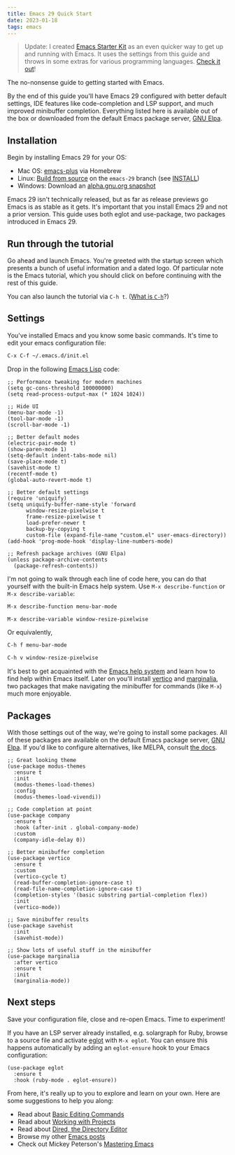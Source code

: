 ```yaml
---
title: Emacs 29 Quick Start
date: 2023-01-18
tags: emacs
---
```


> Update: I created [Emacs Starter Kit](https://emacs-config-generator.fly.dev) as an even quicker way to get up and running with Emacs. It uses the settings from this guide and throws in some extras for various programming languages. [Check it out](https://emacs-config-generator.fly.dev)!

The no-nonsense guide to getting started with Emacs.

By the end of this guide you'll have Emacs 29 configured with better default settings, IDE features like code-completion and LSP support, and much improved minibuffer completion. Everything listed here is available out of the box or downloaded from the default Emacs package server, [GNU Elpa](http://elpa.gnu.org/).

## Installation

Begin by installing Emacs 29 for your OS:

- Mac OS: [emacs-plus](https://github.com/d12frosted/homebrew-emacs-plus) via Homebrew
- Linux: [Build from source](https://git.savannah.gnu.org/cgit/emacs.git) on the `emacs-29` branch (see [INSTALL](https://git.savannah.gnu.org/cgit/emacs.git/tree/INSTALL))
- Windows: Download an [alpha.gnu.org snapshot](https://alpha.gnu.org/gnu/emacs/pretest/windows/emacs-29/?C=M;O=D)

Emacs 29 isn't technically released, but as far as release previews go Emacs is as stable as it gets. It's important that you install Emacs 29 and not a prior version. This guide uses both eglot and use-package, two packages introduced in Emacs 29.

## Run through the tutorial

Go ahead and launch Emacs. You're greeted with the startup screen which presents a bunch of useful information and a dated logo. Of particular note is the Emacs tutorial, which you should click on before continuing with the rest of this guide.

You can also launch the tutorial via `C-h t`. ([What is `C-h`](https://www.gnu.org/software/emacs/tour/)?)

## Settings

You've installed Emacs and you know some basic commands. It's time to edit your emacs configuration file:

```txt
C-x C-f ~/.emacs.d/init.el
```

Drop in the following [Emacs Lisp](https://www.gnu.org/software/emacs/manual/html_node/eintr/index.html) code:

```elisp
;; Performance tweaking for modern machines
(setq gc-cons-threshold 100000000)
(setq read-process-output-max (* 1024 1024))

;; Hide UI
(menu-bar-mode -1)
(tool-bar-mode -1)
(scroll-bar-mode -1)

;; Better default modes
(electric-pair-mode t)
(show-paren-mode 1)
(setq-default indent-tabs-mode nil)
(save-place-mode t)
(savehist-mode t)
(recentf-mode t)
(global-auto-revert-mode t)

;; Better default settings
(require 'uniquify)
(setq uniquify-buffer-name-style 'forward
      window-resize-pixelwise t
      frame-resize-pixelwise t
      load-prefer-newer t
      backup-by-copying t
      custom-file (expand-file-name "custom.el" user-emacs-directory))
(add-hook 'prog-mode-hook 'display-line-numbers-mode)

;; Refresh package archives (GNU Elpa)
(unless package-archive-contents
  (package-refresh-contents))
```

I'm not going to walk through each line of code here, you can do that yourself with the built-in Emacs help system. Use `M-x describe-function` or `M-x describe-variable`:

```txt
M-x describe-function menu-bar-mode

M-x describe-variable window-resize-pixelwise
```

Or equivalently,

```txt
C-h f menu-bar-mode

C-h v window-resize-pixelwise
```

It's best to get acquainted with the [Emacs help system](https://www.gnu.org/software/emacs/manual/html_node/emacs/Help.html) and learn how to find help within Emacs itself. Later on you'll install [vertico](https://github.com/minad/vertico) and [marginalia](https://github.com/minad/marginalia), two packages that make navigating the minibuffer for commands (like `M-x`) much more enjoyable.

## Packages

With those settings out of the way, we're going to install some packages. All of these packages are available on the default Emacs package server, [GNU Elpa](http://elpa.gnu.org/). If you'd like to configure alternatives, like MELPA, consult [the docs](https://melpa.org/#/getting-started).

```elisp
;; Great looking theme
(use-package modus-themes
  :ensure t
  :init
  (modus-themes-load-themes)
  :config
  (modus-themes-load-vivendi))
  
;; Code completion at point
(use-package company
  :ensure t
  :hook (after-init . global-company-mode)
  :custom
  (company-idle-delay 0))

;; Better minibuffer completion
(use-package vertico
  :ensure t
  :custom
  (vertico-cycle t)
  (read-buffer-completion-ignore-case t)
  (read-file-name-completion-ignore-case t)
  (completion-styles '(basic substring partial-completion flex))
  :init
  (vertico-mode))

;; Save minibuffer results
(use-package savehist
  :init
  (savehist-mode))

;; Show lots of useful stuff in the minibuffer
(use-package marginalia
  :after vertico
  :ensure t
  :init
  (marginalia-mode))
```

## Next steps

Save your configuration file, close and re-open Emacs. Time to experiment!

If you have an LSP server already installed, e.g. solargraph for Ruby, browse to a source file and activate [eglot](https://joaotavora.github.io/eglot/) with `M-x eglot`. You can ensure this happens automatically by adding an `eglot-ensure` hook to your Emacs configuration:

```elisp
(use-package eglot
  :ensure t
  :hook (ruby-mode . eglot-ensure))
```

From here, it's really up to you to explore and learn on your own. Here are some suggestions to help you along:

- Read about [Basic Editing Commands](https://www.gnu.org/software/emacs/manual/html_node/emacs/Basic.html)
- Read about [Working with Projects](https://www.gnu.org/software/emacs/manual/html_node/emacs/Projects.html)
- Read about [Dired, the Directory Editor](https://www.gnu.org/software/emacs/manual/html_node/emacs/Dired.html)
- Browse my other [Emacs posts](https://www.mgmarlow.com/tags/emacs/)
- Check out Mickey Peterson's [Mastering Emacs](https://www.masteringemacs.org/)
